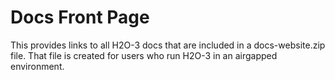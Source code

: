 # Docs Front Page

This provides links to all H2O-3 docs that are included in a docs-website.zip file. That file is created for users who run H2O-3 in an airgapped environment. 



